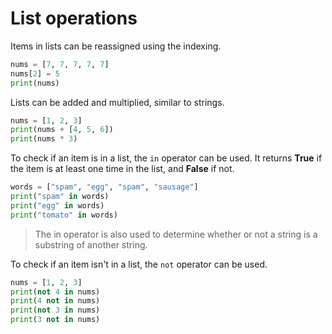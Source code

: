 # List operations

Items in lists can be reassigned using the indexing.

```python
nums = [7, 7, 7, 7, 7]
nums[2] = 5
print(nums)
```

Lists can be added and multiplied, similar to strings.

```python
nums = [1, 2, 3]
print(nums + [4, 5, 6])
print(nums * 3)
```

To check if an item is in a list, the `in` operator can be used.
It returns **True** if the item is at least one time in the list, and **False** if not.

```python
words = ["spam", "egg", "spam", "sausage"]
print("spam" in words)
print("egg" in words)
print("tomato" in words)
```

> The in operator is also used to determine whether or not a string is a substring of another string.

To check if an item isn't in a list, the `not` operator can be used.

```python
nums = [1, 2, 3]
print(not 4 in nums)
print(4 not in nums)
print(not 3 in nums)
print(3 not in nums)
```
